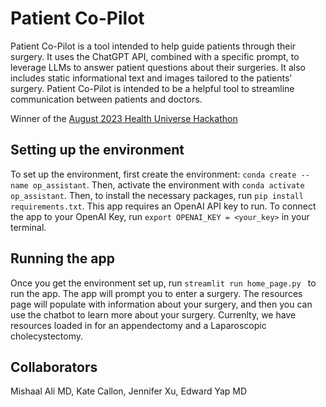 # Patient Co-Pilot
Patient Co-Pilot is a tool intended to help guide patients through their surgery. It uses the ChatGPT API, combined with a specific prompt, to leverage LLMs to answer patient questions about their surgeries. It also includes static informational text and images tailored to the patients' surgery. Patient Co-Pilot is intended to be a helpful tool to streamline communication between patients and doctors. 

Winner of the [August 2023 Health Universe Hackathon](https://www.healthuniverse.com/apps/tia-xin-ydt)

## Setting up the environment
To set up the environment, first create the environment: `conda create --name op_assistant`.
Then, activate the environment with `conda activate op_assistant`.
Then, to install the necessary packages, run `pip install requirements.txt`.
This app requires an OpenAI API key to run. To connect the app to your OpenAI Key, run `export OPENAI_KEY = <your_key>` in your terminal.

## Running the app
Once you get the environment set up, run `streamlit run home_page.py ` to run the app. The app will prompt you to enter a surgery. The resources page will populate with information about your surgery, and then you can use the chatbot to learn more about your surgery. Currenlty, we have resources loaded in for an appendectomy and a Laparoscopic cholecystectomy.

## Collaborators
Mishaal Ali MD, Kate Callon, Jennifer Xu, Edward Yap MD
